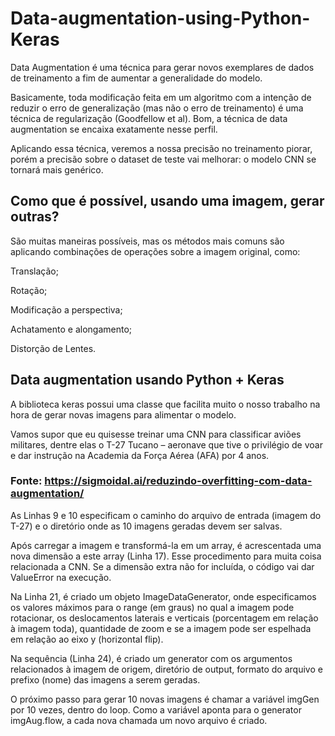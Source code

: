 # Data-augmentation-using-Python-Keras
Data Augmentation é uma técnica para gerar novos exemplares de dados de treinamento a fim de aumentar a generalidade do modelo.

Basicamente, toda modificação feita em um algoritmo com a intenção de reduzir o erro de generalização (mas não o erro de treinamento) é uma técnica de regularização (Goodfellow et al). Bom, a técnica de data augmentation se encaixa exatamente nesse perfil.

Aplicando essa técnica, veremos a nossa precisão no treinamento piorar, porém a precisão sobre o dataset de teste vai melhorar: o modelo CNN se tornará mais genérico.

## Como que é possível, usando uma imagem, gerar outras?

São muitas maneiras possíveis, mas os métodos mais comuns são aplicando combinações de operações sobre a imagem original, como:

Translação;

Rotação;

Modificação a perspectiva;

Achatamento e alongamento;

Distorção de Lentes.



## Data augmentation usando Python + Keras
A biblioteca keras possui uma classe que facilita muito o nosso trabalho na hora de gerar novas imagens para alimentar o modelo.

Vamos supor que eu quisesse treinar uma CNN para classificar aviões militares, dentre elas o T-27 Tucano – aeronave que tive o privilégio de voar e dar instrução na Academia da Força Aérea (AFA) por 4 anos.



### Fonte: https://sigmoidal.ai/reduzindo-overfitting-com-data-augmentation/
As Linhas 9 e 10 especificam o caminho do arquivo de entrada (imagem do T-27) e o diretório onde as 10 imagens geradas devem ser salvas.

Após carregar a imagem e transformá-la em um array, é acrescentada uma nova dimensão a este array (Linha 17). Esse procedimento para muita coisa relacionada a CNN. Se a dimensão extra não for incluída, o código vai dar ValueError na execução.

Na Linha 21, é criado um objeto ImageDataGenerator, onde especificamos os valores máximos para o range (em graus) no qual a imagem pode rotacionar, os deslocamentos laterais e verticais (porcentagem em relação à imagem toda), quantidade de zoom e se a imagem pode ser espelhada em relação ao eixo y (horizontal flip).

Na sequência (Linha 24), é criado um generator com os argumentos relacionados à imagem de origem, diretório de output, formato do arquivo e prefixo (nome) das imagens a serem geradas.

O próximo passo para gerar 10 novas imagens é chamar a variável imgGen por 10 vezes, dentro do loop. Como a variável aponta para o generator imgAug.flow, a cada nova chamada um novo arquivo é criado.
